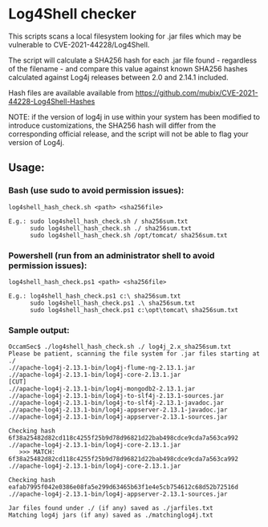 # Log4Shell checker

This scripts scans a local filesystem looking for .jar files which may be vulnerable to CVE-2021-44228/Log4Shell.

The script will calculate a SHA256 hash for each .jar file found - regardless of the filename - and compare this value against known SHA256 hashes calculated against Log4j releases between 2.0 and 2.14.1 included.

Hash files are available available from https://github.com/mubix/CVE-2021-44228-Log4Shell-Hashes

NOTE: if the version of log4j in use within your system has been modified to introduce customizations, the SHA256 hash will differ from the corresponding official release, and the script will not be able to flag your version of Log4j.

## Usage:

### Bash (use sudo to avoid permission issues):
```
log4shell_hash_check.sh <path> <sha256file>

E.g.: sudo log4shell_hash_check.sh / sha256sum.txt
      sudo log4shell_hash_check.sh ./ sha256sum.txt
      sudo log4shell_hash_check.sh /opt/tomcat/ sha256sum.txt
```

### Powershell (run from an administrator shell to avoid permission issues):
```
log4shell_hash_check.ps1 <path> <sha256file>

E.g.: log4shell_hash_check.ps1 c:\ sha256sum.txt
      sudo log4shell_hash_check.ps1 .\ sha256sum.txt
      sudo log4shell_hash_check.ps1 c:\opt\tomcat\ sha256sum.txt
```


### Sample output:

```
OccamSec$ ./log4shell_hash_check.sh ./ log4j_2.x_sha256sum.txt
Please be patient, scanning the file system for .jar files starting at ./
.//apache-log4j-2.13.1-bin/log4j-flume-ng-2.13.1.jar
.//apache-log4j-2.13.1-bin/log4j-core-2.13.1.jar
[CUT]
.//apache-log4j-2.13.1-bin/log4j-mongodb2-2.13.1.jar
.//apache-log4j-2.13.1-bin/log4j-to-slf4j-2.13.1-sources.jar
.//apache-log4j-2.13.1-bin/log4j-to-slf4j-2.13.1-javadoc.jar
.//apache-log4j-2.13.1-bin/log4j-appserver-2.13.1-javadoc.jar
.//apache-log4j-2.13.1-bin/log4j-appserver-2.13.1-sources.jar

Checking hash 6f38a25482d82cd118c4255f25b9d78d96821d22bab498cdce9cda7a563ca992  .//apache-log4j-2.13.1-bin/log4j-core-2.13.1.jar
   >>> MATCH: 6f38a25482d82cd118c4255f25b9d78d96821d22bab498cdce9cda7a563ca992  .//apache-log4j-2.13.1-bin/log4j-core-2.13.1.jar

Checking hash eafab7995f042e0386e08fa5e299d63465b63f1e4e5cb754612c68d52b72516d  .//apache-log4j-2.13.1-bin/log4j-appserver-2.13.1-sources.jar

Jar files found under ./ (if any) saved as ./jarfiles.txt
Matching log4j jars (if any) saved as ./matchinglog4j.txt
```
